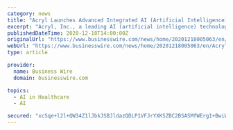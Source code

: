 ```yaml
---
category: news
title: "Acryl Launches Advanced Integrated AI (Artificial Intelligence) Service Platform, Jonathan®"
excerpt: "Acryl, Inc., a leading AI (artificial intelligence) technology company, unveils a pilot service for Jonathan®, an integrated AI platform that can be used in a variety of industries with a spectrum of users from non-experts to professional developers."
publishedDateTime: 2020-12-18T14:00:00Z
originalUrl: "https://www.businesswire.com/news/home/20201218005063/en/Acryl-Launches-Advanced-Integrated-AI-Artificial-Intelligence-Service-Platform-Jonathan®"
webUrl: "https://www.businesswire.com/news/home/20201218005063/en/Acryl-Launches-Advanced-Integrated-AI-Artificial-Intelligence-Service-Platform-Jonathan®"
type: article

provider:
  name: Business Wire
  domain: businesswire.com

topics:
  - AI in Healthcare
  - AI

secured: "xcSqe+l2l+QW34Z1lJbkJSBJldazQDLP1VFJrYXKSZBC2BSASMfWErg1+BwiWw1+m685t1L+D62lOkEsE54bXaY4smBbNoBOStmOdplqzYmnGeu0bt2+Tg3u8hOdfO1EDsYRKso1NHJ4QENklhgBYPnuEwYujmhqC3zIyXfWkcuKDPMSbLJlm/dyADEJusjNZie7SCUasSl/DPyZl+h0/4LZUlav+9mR/5zCkXqKvkwFCebORIuaukRZJxHnxXYo584Ba3eQKNhurifXvWpd7GkCo67sV+7eu0ngSmpOJIisyM4iogIWCfF1VnFe6MkmqL8Ylts63GIx0uPiNONqsqftNMF6yduhv82/xvj0u4U=;udYZau0umX+3PbbXW/IimQ=="
---
```



